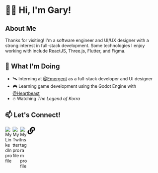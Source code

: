 # 👋🏼 Hi, I'm Gary!

##  About Me

Thanks for visiting! I'm a software engineer and UI/UX designer with a strong interest in full-stack development. Some technologies I enjoy working with include ReactJS, Three.js, Flutter, and Figma.

## 🌱 What I'm Doing

- 🛰️ Interning at <a href="https://www.emergentspace.com/">@Emergent</a> as a full-stack developer and UI designer
- 🎮 Learning game development using the Godot Engine with <a href="https://github.com/uheartbeast">@Heartbeast</a>
- 🔥 Watching <em>The Legend of Korra</em>


## 📫 Let's Connect!

<a href="https://www.linkedin.com/in/gary-nguyen-mit/">
	<img width="24" align="left"
		 alt="My LinkedIn profile"
		 src="https://cdn.jsdelivr.net/npm/simple-icons@v3/icons/linkedin.svg">
</a>

<a href="https://twitter.com/garynguyen_18" >
	<img width="24" align="left"
		 alt="My Twitter profile"
		 src="https://cdn.jsdelivr.net/npm/simple-icons@v3/icons/twitter.svg" />
</a>

<a href="https://www.instagram.com/garynguyen18/">
	<img width="24" align="left"
		 alt="My Instagram profile"
		 src="https://cdn.jsdelivr.net/npm/simple-icons@v3/icons/instagram.svg" />
</a>

<a href="https://garynguyen.com" >
	<img width="24" align="left"
		 alt="My Personal Portfolio"
		 src="https://raw.githubusercontent.com/Kasaract/Kasaract/master/link.svg" />
</a>
